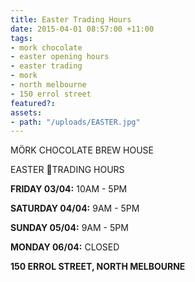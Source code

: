 ```yaml
---
title: Easter Trading Hours
date: 2015-04-01 08:57:00 +11:00
tags:
- mork chocolate
- easter opening hours
- easter trading
- mork
- north melbourne
- 150 errol street
featured?: 
assets:
- path: "/uploads/EASTER.jpg"
---
```


MÖRK CHOCOLATE BREW HOUSE

EASTER TRADING HOURS

**FRIDAY 03/04:** 10AM - 5PM

**SATURDAY 04/04:** 9AM - 5PM

**SUNDAY 05/04:** 9AM - 5PM

**MONDAY 06/04:** CLOSED

**150 ERROL STREET, NORTH MELBOURNE**
